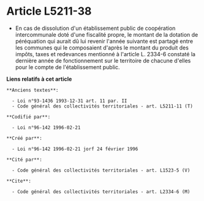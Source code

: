 # Article L5211-38

- En cas de dissolution d'un établissement public de coopération intercommunale doté d'une fiscalité propre, le montant de la
dotation de péréquation qui aurait dû lui revenir l'année suivante est partagé entre les communes qui le composaient d'après
le montant du produit des impôts, taxes et redevances mentionné à l'article L. 2334-6 constaté la dernière année de
fonctionnement sur le territoire de chacune d'elles pour le compte de l'établissement public.

**Liens relatifs à cet article**

	**Anciens textes**:

	  - Loi n°93-1436 1993-12-31 art. 11 par. II
	  - Code général des collectivités territoriales - art. L5211-11 (T)

	**Codifié par**:

	  - Loi n°96-142 1996-02-21

	**Créé par**:

	  - Loi n°96-142 1996-02-21 jorf 24 février 1996

	**Cité par**:

	  - Code général des collectivités territoriales - art. L1523-5 (V)

	**Cite**:

	  - Code général des collectivités territoriales - art. L2334-6 (M)

